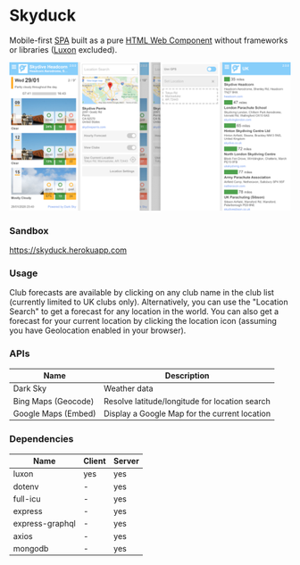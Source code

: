 # Skyduck

Mobile-first <a href="https://developer.mozilla.org/en-US/docs/Glossary/SPA" target="_blank">SPA</a> built as a pure <a href="https://developer.mozilla.org/en-US/docs/Web/Web_Components" target="_blank">HTML Web Component</a> without frameworks or libraries (<a href="https://moment.github.io/luxon/" target="_blank">Luxon</a> excluded).

![alt text](https://github.com/zooduck/screenshots/blob/master/skyduck/v2.0.0-beta/skyduck-v2.0.0-beta.png)

### Sandbox
https://skyduck.herokuapp.com

### Usage
Club forecasts are available by clicking on any club name in the club list (currently limited to UK clubs only). Alternatively, you can use the "Location Search" to get a forecast for any location in the world. You can also get a forecast for your current location by clicking the location icon (assuming you have Geolocation enabled in your browser).

### APIs
|Name|Description|
|----|-----------|
|Dark Sky|Weather data|
|Bing Maps (Geocode)|Resolve latitude/longitude for location search|
|Google Maps (Embed)|Display a Google Map for the current location|

### Dependencies
|Name|Client|Server|
|----|------|------|
|luxon|yes|yes|
|dotenv|-|yes|
|full-icu|-|yes|
|express|-|yes|
|express-graphql|-|yes|
|axios|-|yes|
|mongodb|-|yes|
